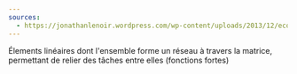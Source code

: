 ```yaml
---
sources:
  - https://jonathanlenoir.wordpress.com/wp-content/uploads/2013/12/ecologie-du-paysage.pdf
---
```

Élements linéaires dont l'ensemble forme un réseau à travers la matrice, permettant de relier des tâches entre elles (fonctions fortes)
